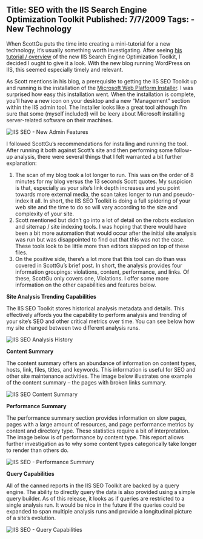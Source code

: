 Title: SEO with the IIS Search Engine Optimization Toolkit
Published: 7/7/2009
Tags:
    - New Technology
---
When ScottGu puts the time into creating a mini-tutorial for a new technology, it’s usually something worth investigating. After seeing [his tutorial / overview](https://weblogs.asp.net/scottgu/iis-search-engine-optimization-toolkit) of the new IIS Search Engine Optimization Toolkit, I decided I ought to give it a look. With the new blog running WordPress on IIS, this seemed especially timely and relevant.

As Scott mentions in his blog, a prerequisite to getting the IIS SEO Toolkit up and running is the installation of the [Microsoft Web Platform Installer](https://weblogs.asp.net/scottgu/microsoft-web-platform-installer). I was surprised how easy this installation went. When the installation is complete, you’ll have a new icon on your desktop and a new “Management” section within the IIS admin tool. The Installer looks like a great tool although I’m sure that some (myself included) will be leery about Microsoft installing server-related software on their machines.

![IIS SEO - New Admin Features](http://s3.beckshome.com/20090707-IIS-SEO-New-Admin-Features.png)

I followed ScottGu’s recommendations for installing and running the tool. After running it both against Scott’s site and then performing some follow-up analysis, there were several things that I felt warranted a bit further explanation:

1. The scan of my blog took a lot longer to run. This was on the order of 8 minutes for my blog versus the 13 seconds Scott quotes. My suspicion is that, especially as your site’s link depth increases and you point towards more external media, the scan takes longer to run and pseudo-index it all. In short, the IIS SEO Toolkit is doing a full spidering of your web site and the time to do so will vary according to the size and complexity of your site.
2. Scott mentioned but didn’t go into a lot of detail on the robots exclusion and sitemap / site indexing tools. I was hoping that there would have been a bit more automation that would occur after the initial site analysis was run but was disappointed to find out that this was not the case. These tools look to be little more than editors slapped on top of these files.
3. On the positive side, there’s a lot more that this tool can do than was covered in ScottGu’s brief post. In short, the analysis provides four information groupings: violations, content, performance, and links. Of these, ScottGu only covers one, Violations. I offer some more information on the other capabilities and features below.

**Site Analysis Trending Capabilities**

The IIS SEO Toolkit stores historical analysis metadata and details. This effectively affords you the capability to perform analysis and trending of your site’s SEO and other critical metrics over time. You can see below how my site changed between two different analysis runs.

![IIS SEO Analysis History](http://s3.beckshome.com/20090707-IIS-SEO-Analysis-History.png)

**Content Summary**

The content summary offers an abundance of information on content types, hosts, link, files, titles, and keywords. This information is useful for SEO and other site maintenance activities. The image below illustrates one example of the content summary – the pages with broken links summary.

![IIS SEO Content Summary](http://s3.beckshome.com/20090707-IIS-SEO-Content-Summary.png)

**Performance Summary**

The performance summary section provides information on slow pages, pages with a large amount of resources, and page performance metrics by content and directory type. These statistics require a bit of interpretation. The image below is of performance by content type. This report allows further investigation as to why some content types categorically take longer to render than others do.

![IIS SEO - Performance Summary](http://s3.beckshome.com/20090707-IIS-SEO-Performance-Summary.png)

**Query Capabilities**

All of the canned reports in the IIS SEO Toolkit are backed by a query engine. The ability to directly query the data is also provided using a simple query builder. As of this release, it looks as if queries are restricted to a single analysis run. It would be nice in the future if the queries could be expanded to span multiple analysis runs and provide a longitudinal picture of a site’s evolution.

![IIS SEO - Query Capabilities](http://s3.beckshome.com/20090707-IIS-SEO-Query-Capabilities.png)

